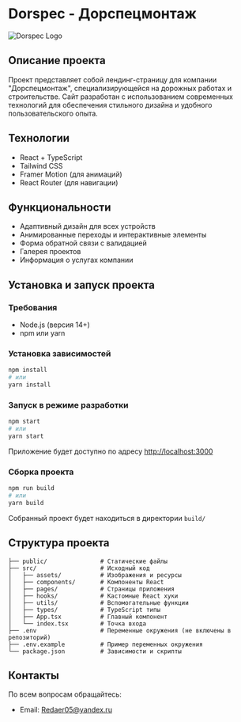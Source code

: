 # Dorspec - Дорспецмонтаж

![Dorspec Logo](public/logo.png)

## Описание проекта

Проект представляет собой лендинг-страницу для компании "Дорспецмонтаж", специализирующейся на дорожных работах и строительстве. Сайт разработан с использованием современных технологий для обеспечения стильного дизайна и удобного пользовательского опыта.

## Технологии

- React + TypeScript
- Tailwind CSS
- Framer Motion (для анимаций)
- React Router (для навигации)

## Функциональности

- Адаптивный дизайн для всех устройств
- Анимированные переходы и интерактивные элементы
- Форма обратной связи с валидацией
- Галерея проектов
- Информация о услугах компании

## Установка и запуск проекта

### Требования

- Node.js (версия 14+)
- npm или yarn

### Установка зависимостей

```bash
npm install
# или
yarn install
```

### Запуск в режиме разработки

```bash
npm start
# или
yarn start
```

Приложение будет доступно по адресу [http://localhost:3000](http://localhost:3000)

### Сборка проекта

```bash
npm run build
# или
yarn build
```

Собранный проект будет находиться в директории `build/`

## Структура проекта

```
├── public/               # Статические файлы
├── src/                  # Исходный код
│   ├── assets/           # Изображения и ресурсы
│   ├── components/       # Компоненты React
│   ├── pages/            # Страницы приложения
│   ├── hooks/            # Кастомные React хуки
│   ├── utils/            # Вспомогательные функции
│   ├── types/            # TypeScript типы
│   ├── App.tsx           # Главный компонент
│   └── index.tsx         # Точка входа
├── .env                  # Переменные окружения (не включены в репозиторий)
├── .env.example          # Пример переменных окружения
└── package.json          # Зависимости и скрипты
```

## Контакты

По всем вопросам обращайтесь:
- Email: Redaer05@yandex.ru

